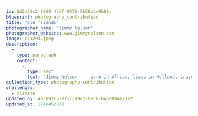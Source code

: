 ```yaml
---
id: 5d2a50c2-1008-436f-9570-5b58bbe9b08a
blueprint: photography_contribution
title: 'Old friends'
photographer_name: 'Jimmy Nelson'
photographer_website: www.jimmynelson.com
image: c51293.jpeg
description:
  -
    type: paragraph
    content:
      -
        type: text
        text: "Jimmy Nelson  -  born in Africa, lives in Holland, travels the globe  -   is one of Earth's most humanistic and insightful image-makers."
collection_type: photography-contribution
challenges:
  - climate
updated_by: 46c097c5-771c-49e2-b8c6-ba6009ae7172
updated_at: 1748452878
---
```

